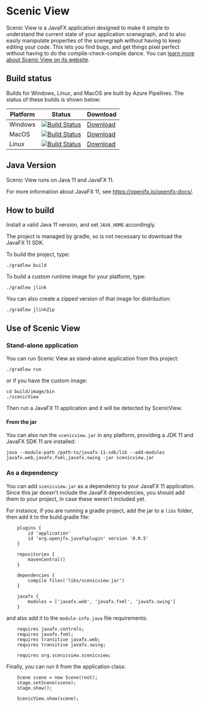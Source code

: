 Scenic View
===========

Scenic View is a JavaFX application designed to make it simple to understand the current state of your application scenegraph, and to also easily manipulate properties of the scenegraph without having to keep editing your code. 
This lets you find bugs, and get things pixel perfect without having to do the compile-check-compile dance. 
You can [learn more about Scenic View on its website](http://www.scenic-view.org).

## Build status

Builds for Windows, Linux, and MacOS are built by Azure Pipelines. The status of these builds is shown below:

| Platform | Status | Download |
|----------|--------|----------|
| Windows  | [![Build Status](https://jonathangiles.visualstudio.com/Scenic%20View/_apis/build/status/Scenic%20View%20-%20JDK%2011%20-%20Windows)](https://jonathangiles.visualstudio.com/Scenic%20View/_build/latest?definitionId=5) | [Download](https://jogiles.blob.core.windows.net/scenic-view/scenicview-win.zip) |
| MacOS  | [![Build Status](https://jonathangiles.visualstudio.com/Scenic%20View/_apis/build/status/Scenic%20View%20-%20JDK%2011%20-%20macOS)](https://jonathangiles.visualstudio.com/Scenic%20View/_build/latest?definitionId=7) | [Download](https://jogiles.blob.core.windows.net/scenic-view/scenicview-mac.zip) |
| Linux  | [![Build Status](https://jonathangiles.visualstudio.com/Scenic%20View/_apis/build/status/Scenic%20View%20-%20JDK%2011%20-%20Linux)](https://jonathangiles.visualstudio.com/Scenic%20View/_build/latest?definitionId=6) | [Download](https://jogiles.blob.core.windows.net/scenic-view/scenicview-linux.zip) |

## Java Version

Scenic View runs on Java 11 and JavaFX 11. 

For more information about JavaFX 11, see https://openjfx.io/openjfx-docs/.

## How to build

Install a valid Java 11 version, and set `JAVA_HOME` accordingly.

The project is managed by gradle, so is not necessary to download the JavaFX 11 SDK. 

To build the project, type:

	./gradlew build

To build a custom runtime image for your platform, type:

	./gradlew jlink

You can also create a zipped version of that image for distribution:

	./gradlew jlinkZip

## Use of Scenic View

### Stand-alone application

You can run Scenic View as stand-alone application from this project:

	./gradlew run

or if you have the custom image:

	cd build/image/bin
	./scenicView

Then run a JavaFX 11 application and it will be detected by ScenicView.

#### From the jar

You can also run the `scenicview.jar` in any platform, providing a JDK 11 and JavaFX SDK 11 are installed:

	java --module-path /path-to/javafx-11-sdk/lib --add-modules javafx.web,javafx.fxml,javafx.swing -jar scenicview.jar

### As a dependency

You can add `scenicview.jar` as a dependency to your JavaFX 11 application. Since this jar doesn't include 
the JavaFX dependencies, you should add them to your project, in case these weren't included yet.

For instance, if you are running a gradle project, add the jar to a `libs` folder, then add it to the build.gradle file:

        plugins {
            id 'application'
            id 'org.openjfx.javafxplugin' version '0.0.5'
        }

        repositories {
            mavenCentral()
        }

        dependencies {
            compile files('libs/scenicview.jar')
        }

        javafx {
            modules = ['javafx.web', 'javafx.fxml', 'javafx.swing']
        }

and also add it to the `module-info.java` file requirements:

        requires javafx.controls;
        requires javafx.fxml;
        requires transitive javafx.web;
        requires transitive javafx.swing;

        requires org.scenicview.scenicview;

Finally, you can run it from the application class:

        Scene scene = new Scene(root);
        stage.setScene(scene);
        stage.show();
        
        ScenicView.show(scene);
